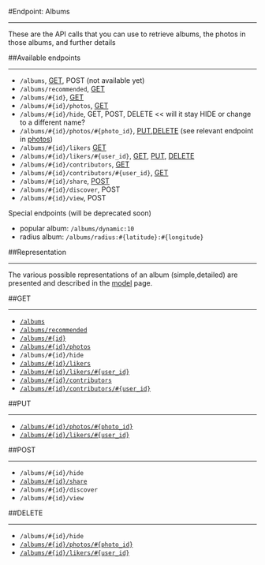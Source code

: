 #Endpoint: Albums
***

These are the API calls that you can use to retrieve albums, the photos in those albums, and further details



##Available endpoints
***

* `/albums`, [GET](https://github.com/eyeem/API/blob/master/endpoints/albums/GET_albums.md), POST (not available yet)
* `/albums/recommended`, [GET](https://github.com/eyeem/API/blob/master/endpoints/albums/GET_albums_recommended.md)
* `/albums/#{id}`, [GET](https://github.com/eyeem/API/blob/master/endpoints/albums/GET_albums_id.md)
* `/albums/#{id}/photos`, [GET](https://github.com/eyeem/API/blob/master/endpoints/albums/GET_albums_id_photos.md)
* `/albums/#{id}/hide`, GET, POST, DELETE << will it stay HIDE or change to a different name?
* `/albums/#{id}/photos/#{photo_id}`, [PUT](https://github.com/eyeem/API/blob/master/endpoints/albums/PUT_albums_id_photos_id.md),[DELETE](https://github.com/eyeem/API/blob/master/endpoints/albums/DELETE_albums_id_photos_id.md) (see relevant endpoint in [photos](https://github.com/eyeem/API/blob/master/endpoints/photos.md))
* `/albums/#{id}/likers` [GET](https://github.com/eyeem/API/blob/master/endpoints/albums/GET_albums_id_likers.md)
* `/albums/#{id}/likers/#{user_id}`, [GET](https://github.com/eyeem/API/blob/master/endpoints/albums/GET_albums_id_likers_id.md), [PUT](https://github.com/eyeem/API/blob/master/endpoints/albums/PUT_albums_id_likers_id.md), [DELETE](https://github.com/eyeem/API/blob/master/endpoints/albums/DELETE_albums_id_likers_id.md)
* `/albums/#{id}/contributors`, [GET](https://github.com/eyeem/API/blob/master/endpoints/albums/GET_albums_id_contributors.md)
* `/albums/#{id}/contributors/#{user_id}`, [GET](https://github.com/eyeem/API/blob/master/endpoints/albums/GET_albums_id_contributors_id.md)
* `/albums/#{id}/share`, [POST](https://github.com/eyeem/API/blob/master/endpoints/albums/POST_albums_id_share.md)
* `/albums/#{id}/discover`, POST
* `/albums/#{id}/view`, POST

Special endpoints (will be deprecated soon)

* popular album: `/albums/dynamic:10`
* radius album: `/albums/radius:#{latitude}:#{longitude}`


##Representation
***

The various possible representations of an album (simple,detailed) are presented and described in the [model](https://github.com/eyeem/API/blob/master/resources/model.md) page.



##GET
***

* [`/albums`](https://github.com/eyeem/API/blob/master/endpoints/albums/GET_albums.md)
* [`/albums/recommended`](https://github.com/eyeem/API/blob/master/endpoints/albums/GET_albums_recommended.md)
* [`/albums/#{id}`](https://github.com/eyeem/API/blob/master/endpoints/albums/GET_albums_id.md)
* [`/albums/#{id}/photos`](https://github.com/eyeem/API/blob/master/endpoints/albums/GET_albums_id_photos.md)
* `/albums/#{id}/hide`
* [`/albums/#{id}/likers`](https://github.com/eyeem/API/blob/master/endpoints/albums/GET_albums_id_likers.md)
* [`/albums/#{id}/likers/#{user_id}`](https://github.com/eyeem/API/blob/master/endpoints/albums/GET_albums_id_photos_id.md)
* [`/albums/#{id}/contributors`](https://github.com/eyeem/API/blob/master/endpoints/albums/GET_albums_id_contributors.md)
* [`/albums/#{id}/contributors/#{user_id}`](https://github.com/eyeem/API/blob/master/endpoints/albums/GET_albums_id_contributors_id.md)


##PUT
***

* [`/albums/#{id}/photos/#{photo_id}`](https://github.com/eyeem/API/blob/master/endpoints/albums/PUT_albums_id_photos_id.md)
* [`/albums/#{id}/likers/#{user_id}`](https://github.com/eyeem/API/blob/master/endpoints/albums/PUT_albums_id_photos_id.md)



##POST
***

* `/albums/#{id}/hide`
* [`/albums/#{id}/share`](https://github.com/eyeem/API/blob/master/endpoints/albums/POST_albums_id_share.md)
* `/albums/#{id}/discover`
* `/albums/#{id}/view`

##DELETE
***


* `/albums/#{id}/hide`
* [`/albums/#{id}/photos/#{photo_id}`](https://github.com/eyeem/API/blob/master/endpoints/albums/DELETE_albums_id_photos_id.md)
* [`/albums/#{id}/likers/#{user_id}`](https://github.com/eyeem/API/blob/master/endpoints/albums/DELETE_albums_id_photos_id.md)
